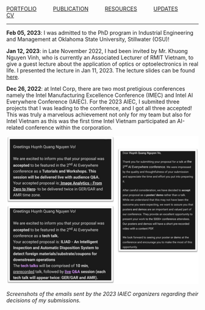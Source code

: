 [PORTFOLIO](/pages/portfolio) &nbsp; &nbsp; &nbsp; &nbsp; &nbsp;
[PUBLICATION](/pages/publication) &nbsp; &nbsp; &nbsp; &nbsp; &nbsp;
[RESOURCES](/pages/resources) &nbsp; &nbsp; &nbsp; &nbsp; &nbsp;
[UPDATES](/pages/updates) &nbsp; &nbsp; &nbsp; &nbsp; &nbsp;
[CV](/pages/vohuynhquangnguyen_cv.pdf) &nbsp; &nbsp; &nbsp; &nbsp; &nbsp;

***
**Feb 05, 2023**: I was admitted to the PhD program in Industrial Engineering and Management at Oklahoma State University, Stillwater (OSU)!

**Jan 12, 2023**: in Late November 2022, I had been invited by Mr. Khuong Nguyen Vinh, who is currently an Associated Lecturer of RMIT Vietnam, to give a guest lecture about the application of optics or optoelectronics in real life. I presented the lecture in Jan 11, 2023. The lecture slides can be found [here](/resources/lectures/how_to_make_frames_and_infer_people.pptx).

**Dec 26, 2022**: at Intel Corp, there are two most pretigious conferences namely the Intel Manufacturing Excellence Conference (IMEC) and Intel AI Everywhere Conference (IAIEC). For the 2023 AIEC, I submited three projects that I was leading to the conference, and I got all three accepted! This was truly a marvelous achievement not only for my team but also for Intel Vietnam as this was the first time Intel Vietnam participated an AI-related conference within the corporation.

<img title = "Screenshots of the emails sent by the 2023 IAIEC organizers regarding their decisions of my submissions." src = "/images/intel2023AIE.png">

*Screenshots of the emails sent by the 2023 IAIEC organizers regarding their decisions of my submissions.*